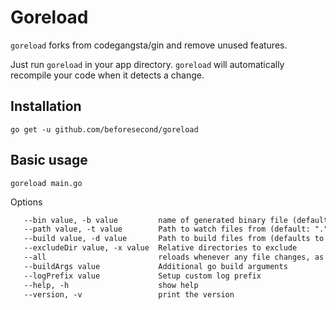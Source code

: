 # Goreload

`goreload` forks from codegangsta/gin and remove unused features.

Just run `goreload` in your app directory.
`goreload` will automatically recompile your code when it
detects a change.

## Installation

```shell
go get -u github.com/beforesecond/goreload
```

## Basic usage

```shell
goreload main.go
```

Options

```txt
   --bin value, -b value         name of generated binary file (default: ".goreload")
   --path value, -t value        Path to watch files from (default: ".")
   --build value, -d value       Path to build files from (defaults to same value as --path)
   --excludeDir value, -x value  Relative directories to exclude
   --all                         reloads whenever any file changes, as opposed to reloading only on .go file change
   --buildArgs value             Additional go build arguments
   --logPrefix value             Setup custom log prefix
   --help, -h                    show help
   --version, -v                 print the version
```
